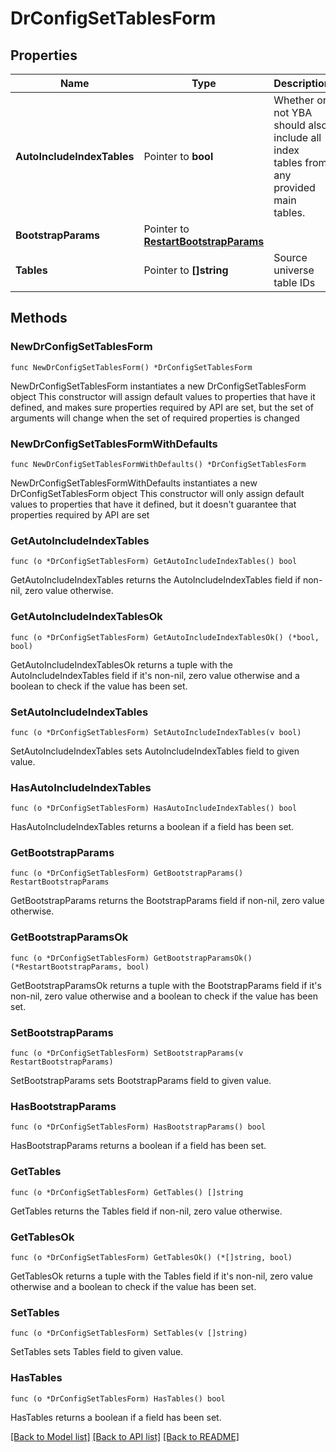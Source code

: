 # DrConfigSetTablesForm

## Properties

Name | Type | Description | Notes
------------ | ------------- | ------------- | -------------
**AutoIncludeIndexTables** | Pointer to **bool** | Whether or not YBA should also include all index tables from any provided main tables. | [optional] 
**BootstrapParams** | Pointer to [**RestartBootstrapParams**](RestartBootstrapParams.md) |  | [optional] 
**Tables** | Pointer to **[]string** | Source universe table IDs | [optional] 

## Methods

### NewDrConfigSetTablesForm

`func NewDrConfigSetTablesForm() *DrConfigSetTablesForm`

NewDrConfigSetTablesForm instantiates a new DrConfigSetTablesForm object
This constructor will assign default values to properties that have it defined,
and makes sure properties required by API are set, but the set of arguments
will change when the set of required properties is changed

### NewDrConfigSetTablesFormWithDefaults

`func NewDrConfigSetTablesFormWithDefaults() *DrConfigSetTablesForm`

NewDrConfigSetTablesFormWithDefaults instantiates a new DrConfigSetTablesForm object
This constructor will only assign default values to properties that have it defined,
but it doesn't guarantee that properties required by API are set

### GetAutoIncludeIndexTables

`func (o *DrConfigSetTablesForm) GetAutoIncludeIndexTables() bool`

GetAutoIncludeIndexTables returns the AutoIncludeIndexTables field if non-nil, zero value otherwise.

### GetAutoIncludeIndexTablesOk

`func (o *DrConfigSetTablesForm) GetAutoIncludeIndexTablesOk() (*bool, bool)`

GetAutoIncludeIndexTablesOk returns a tuple with the AutoIncludeIndexTables field if it's non-nil, zero value otherwise
and a boolean to check if the value has been set.

### SetAutoIncludeIndexTables

`func (o *DrConfigSetTablesForm) SetAutoIncludeIndexTables(v bool)`

SetAutoIncludeIndexTables sets AutoIncludeIndexTables field to given value.

### HasAutoIncludeIndexTables

`func (o *DrConfigSetTablesForm) HasAutoIncludeIndexTables() bool`

HasAutoIncludeIndexTables returns a boolean if a field has been set.

### GetBootstrapParams

`func (o *DrConfigSetTablesForm) GetBootstrapParams() RestartBootstrapParams`

GetBootstrapParams returns the BootstrapParams field if non-nil, zero value otherwise.

### GetBootstrapParamsOk

`func (o *DrConfigSetTablesForm) GetBootstrapParamsOk() (*RestartBootstrapParams, bool)`

GetBootstrapParamsOk returns a tuple with the BootstrapParams field if it's non-nil, zero value otherwise
and a boolean to check if the value has been set.

### SetBootstrapParams

`func (o *DrConfigSetTablesForm) SetBootstrapParams(v RestartBootstrapParams)`

SetBootstrapParams sets BootstrapParams field to given value.

### HasBootstrapParams

`func (o *DrConfigSetTablesForm) HasBootstrapParams() bool`

HasBootstrapParams returns a boolean if a field has been set.

### GetTables

`func (o *DrConfigSetTablesForm) GetTables() []string`

GetTables returns the Tables field if non-nil, zero value otherwise.

### GetTablesOk

`func (o *DrConfigSetTablesForm) GetTablesOk() (*[]string, bool)`

GetTablesOk returns a tuple with the Tables field if it's non-nil, zero value otherwise
and a boolean to check if the value has been set.

### SetTables

`func (o *DrConfigSetTablesForm) SetTables(v []string)`

SetTables sets Tables field to given value.

### HasTables

`func (o *DrConfigSetTablesForm) HasTables() bool`

HasTables returns a boolean if a field has been set.


[[Back to Model list]](../README.md#documentation-for-models) [[Back to API list]](../README.md#documentation-for-api-endpoints) [[Back to README]](../README.md)



